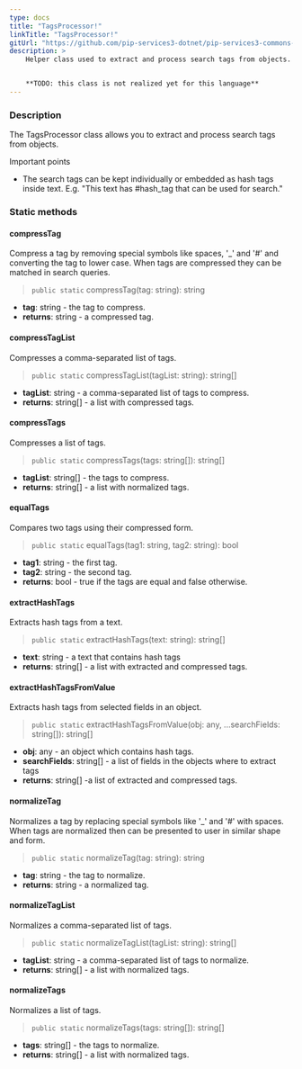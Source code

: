 ```yaml
---
type: docs
title: "TagsProcessor!"
linkTitle: "TagsProcessor!"
gitUrl: "https://github.com/pip-services3-dotnet/pip-services3-commons-dotnet"
description: > 
    Helper class used to extract and process search tags from objects.


    **TODO: this class is not realized yet for this language**
---
```


### Description

The TagsProcessor class allows you to extract and process search tags from objects.

Important points

- The search tags can be kept individually or embedded as hash tags inside text. E.g. "This text has #hash_tag that can be used for search."

### Static methods

#### compressTag
Compress a tag by removing special symbols like spaces, '_' and '#'
and converting the tag to lower case.
When tags are compressed they can be matched in search queries.

> `public static` compressTag(tag: string): string

- **tag**: string - the tag to compress.
- **returns**: string - a compressed tag.


#### compressTagList
Compresses a comma-separated list of tags.

> `public static` compressTagList(tagList: string): string[]

- **tagList**: string - a comma-separated list of tags to compress.
- **returns**: string[] - a list with compressed tags.


#### compressTags
Compresses a list of tags.

> `public static` compressTags(tags: string[]): string[]

- **tagList**: string[] - the tags to compress.
- **returns**: string[] - a list with normalized tags.


#### equalTags
Compares two tags using their compressed form.

> `public static` equalTags(tag1: string, tag2: string): bool

- **tag1**: string - the first tag.
- **tag2**: string - the second tag.
- **returns**: bool - true if the tags are equal and false otherwise.


#### extractHashTags
Extracts hash tags from a text.

> `public static` extractHashTags(text: string): string[]

- **text**: string - a text that contains hash tags
- **returns**: string[] - a list with extracted and compressed tags.


#### extractHashTagsFromValue
Extracts hash tags from selected fields in an object.

> `public static` extractHashTagsFromValue(obj: any, ...searchFields: string[]): string[]

- **obj**: any - an object which contains hash tags.
- **searchFields**: string[] - a list of fields in the objects where to extract tags
- **returns**: string[] -a list of extracted and compressed tags.


#### normalizeTag
Normalizes a tag by replacing special symbols like '_' and '#' with spaces.
When tags are normalized then can be presented to user in similar shape and form.

> `public static` normalizeTag(tag: string): string

- **tag**: string - the tag to normalize.
- **returns**: string - a normalized tag.


#### normalizeTagList
Normalizes a comma-separated list of tags.

> `public static` normalizeTagList(tagList: string): string[]

- **tagList**: string - a comma-separated list of tags to normalize.
- **returns**: string[] - a list with normalized tags.


#### normalizeTags
Normalizes a list of tags.

> `public static` normalizeTags(tags: string[]): string[] 

- **tags**: string[] - the tags to normalize.
- **returns**: string[] - a list with normalized tags.

